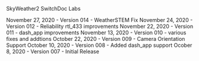 SkyWeather2
SwitchDoc Labs

November 27, 2020 - Version 014 - WeatherSTEM Fix 
November 24, 2020 - Version 012 - Reliability rtl_433 improvements 
November 22, 2020 - Version 011 - dash_app improvements 
November 13, 2020 - Version 010 - various fixes and addtions
October 22, 2020 - Version 009 - Camera Orientation Support 
October 10, 2020 - Version 008 - Added dash_app support
Ocober 8, 2020 - Version 007 - Initial Release
